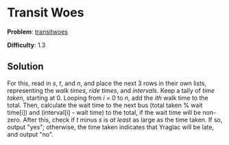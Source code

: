 # Transit Woes

**Problem**: [transitwoes](https://open.kattis.com/problems/transitwoes)

**Difficulty**: 1.3

## Solution

For this, read in *s*, *t*, and *n*, and place the next 3 rows in their own lists, representing the *walk times*, *ride times*, and *intervals*. Keep a tally of *time taken*, starting at 0. Looping from *i* = 0 to *n*, add the *ith* walk time to the total. Then, calculate the wait time to the next bus (total taken % wait time\[i\]) and (interval\[i\] - wait time) to the total, if the wait time will be non-zero. After this, check if *t* minus *s* is *at least* as large as the time taken. If so, output "yes"; otherwise, the time taken indicates that Yraglac will be late, and output "no".

